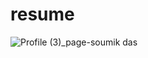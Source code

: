 # resume

![Profile (3)_page-soumik das](https://user-images.githubusercontent.com/91152839/204311439-6090f972-9be3-44db-bad4-1933bb82db9e.jpg)
